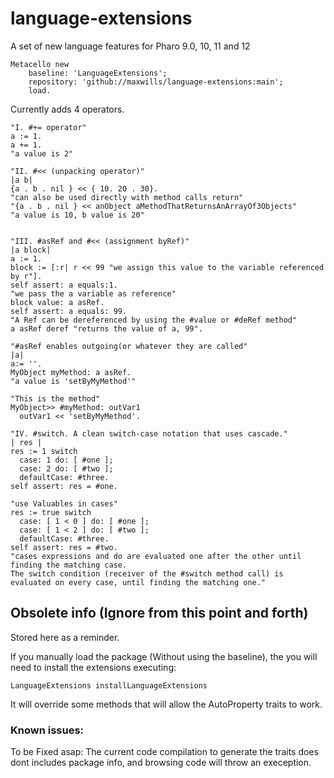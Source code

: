 # language-extensions
A set of new language features for Pharo 9.0, 10, 11 and 12

```Smalltalk
Metacello new
    baseline: 'LanguageExtensions';
    repository: 'github://maxwills/language-extensions:main';
    load.
```

Currently adds 4 operators.

```Smalltalk
"I. #+= operator"
a := 1.
a += 1.
"a value is 2"

"II. #<< (unpacking operator)"
|a b|
{a . b . nil } << { 10. 20 . 30}.
"can also be used directly with method calls return"
"{a . b . nil } << anObject aMethodThatReturnsAnArrayOf3Objects"
"a value is 10, b value is 20"


"III. #asRef and #<< (assignment byRef)"
|a block|
a := 1.
block := [:r| r << 99 "we assign this value to the variable referenced by r"].
self assert: a equals:1.
"we pass the a variable as reference"
block value: a asRef.
self assert: a equals: 99.
"A Ref can be dereferenced by using the #value or #deRef method"
a asRef deref "returns the value of a, 99".

"#asRef enables outgoing(or whatever they are called"
|a|
a:= ''.
MyObject myMethod: a asRef.
"a value is 'setByMyMethod'"

"This is the method"
MyObject>> #myMethod: outVar1
  outVar1 << 'setByMyMethod'.
  
"IV. #switch. A clean switch-case notation that uses cascade."
| res |
res := 1 switch
  case: 1 do: [ #one ];
  case: 2 do: [ #two ];
  defaultCase: #three.
self assert: res = #one.

"use Valuables in cases"
res := true switch
  case: [ 1 < 0 ] do: [ #one ];
  case: [ 1 < 2 ] do: [ #two ];
  defaultCase: #three.
self assert: res = #two.
"cases expressions and do are evaluated one after the other until finding the matching case.
The switch condition (receiver of the #switch method call) is evaluated on every case, until finding the matching one."
```

## Obsolete info (Ignore from this point and forth)

Stored here as a reminder.

If you manually load the package (Without using the baseline), the you will need to install the extensions executing:

```Smalltalk
LanguageExtensions installLanguageExtensions
```

It will override some methods that will allow the AutoProperty traits to work.


### Known issues:

To be Fixed asap: The current code compilation to generate the traits does dont includes package info, and browsing code will throw an exeception.
